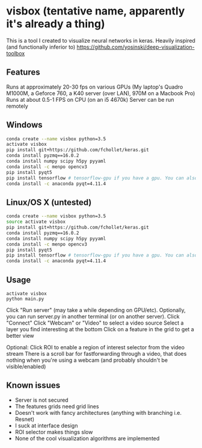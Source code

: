 # visbox (tentative name, apparently it's already a thing)
This is a tool I created to visualize neural networks in keras.
Heavily inspired (and functionally inferior to) https://github.com/yosinski/deep-visualization-toolbox

## Features
Runs at approximately 20-30 fps on various GPUs (My laptop's Quadro M1000M, a Geforce 760, a K40 server (over LAN), 970M on a Macbook Pro)
Runs at about 0.5-1 FPS on CPU (on an i5 4670k)
Server can be run remotely

## Windows
```bash
conda create --name visbox python=3.5
activate visbox
pip install git+https://github.com/fchollet/keras.git
conda install pyzmq==16.0.2
conda install numpy scipy h5py pyyaml
conda install -c menpo opencv3
pip install pyqt5
pip install tensorflow # tensorflow-gpu if you have a gpu. You can also use theano.
conda install -c anaconda pyqt=4.11.4
```

## Linux/OS X (untested)
```bash
conda create --name visbox python=3.5
source activate visbox
pip install git+https://github.com/fchollet/keras.git
conda install pyzmq==16.0.2
conda install numpy scipy h5py pyyaml
conda install -c menpo opencv3
pip install pyqt5
pip install tensorflow # tensorflow-gpu if you have a gpu. You can also use theano.
conda install -c anaconda pyqt=4.11.4
```

## Usage
```
activate visbox
python main.py
```

Click "Run server" (may take a while depending on GPU/etc). Optionally, you can run server.py in another terminal (or on another server).
Click "Connect"
Click "Webcam" or "Video" to select a video source
Select a layer you find interesting at the bottom
Click on a feature in the grid to get a better view

Optional:
Click ROI to enable a region of interest selector from the video stream
There is a scroll bar for fastforwarding through a video, that does nothing when you're using a webcam (and probably shouldn't be visible/enabled)


## Known issues
- Server is not secured
- The features grids need grid lines
- Doesn't work with fancy architectures (anything with branching i.e. Resnet)
- I suck at interface design
- ROI selector makes things slow
- None of the cool visualization algorithms are implemented 
